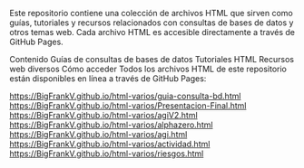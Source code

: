 Este repositorio contiene una colección de archivos HTML que sirven como guías, tutoriales y recursos relacionados con consultas de bases de datos y otros temas web. Cada archivo HTML es accesible directamente a través de GitHub Pages.

Contenido
Guías de consultas de bases de datos
Tutoriales HTML
Recursos web diversos
Cómo acceder
Todos los archivos HTML de este repositorio están disponibles en línea a través de GitHub Pages:

https://BigFrankV.github.io/html-varios/guia-consulta-bd.html
https://BigFrankV.github.io/html-varios/Presentacion-Final.html
https://BigFrankV.github.io/html-varios/agiV2.html
https://BigFrankV.github.io/html-varios/alphazero.html
https://BigFrankV.github.io/html-varios/agi.html
https://BigFrankV.github.io/html-varios/actividad.html
https://BigFrankV.github.io/html-varios/riesgos.html
